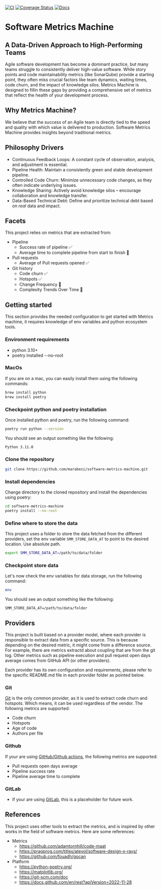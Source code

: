 [![CI](https://github.com/marabesi/software-metrics-machine/actions/workflows/ci.yml/badge.svg)](https://github.com/marabesi/software-metrics-machine/actions/workflows/ci.yml)
[![Coverage Status](https://coveralls.io/repos/github/marabesi/software-metrics-machine/badge.svg?branch=main)](https://coveralls.io/github/marabesi/software-metrics-machine?branch=main)
[![Docs](https://github.com/marabesi/software-metrics-machine/actions/workflows/static.yml/badge.svg)](https://github.com/marabesi/software-metrics-machine/actions/workflows/static.yml)

# Software Metrics Machine

## A Data-Driven Approach to High-Performing Teams

Agile software development has become a dominant practice, but many teams struggle to consistently deliver high-value
software. While story points and code maintainability metrics (like SonarQube) provide a starting point, they often
miss crucial factors like team dynamics, waiting times, code churn, and the impact of knowledge silos. Metrics Machine
is designed to fillin these gaps by providing a comprehensive set of metrics that reflect the health of your development
process.

## Why Metrics Machine?

We believe that the success of an Agile team is directly tied to the speed and quality with which value is delivered to
production. Software Metrics Machine provides insights beyond traditional metrics.

## Philosophy Drivers

* Continuous Feedback Loops: A constant cycle of observation, analysis, and adjustment is essential.
* Pipeline Health: Maintain a consistently green and stable development pipeline.
* Controlled Code Churn: Minimize unnecessary code changes, as they often indicate underlying issues.
* Knowledge Sharing: Actively avoid knowledge silos – encourage collaboration and knowledge transfer.
* Data-Based Technical Debt: Define and prioritize technical debt based on *real* data and impact.

## Facets

This project relies on metrics that are extracted from:

* Pipeline
  * Success rate of pipeline ✅
  * Average time to complete pipeline from start to finish 🚧
* Pull requests
  * Average of Pull requests opened ✅
* Git history
  * Code churn  ✅
  * Hotspots  ✅
  * Change Frequency 🚧
  * Complexity Trends Over Time 🚧

## Getting started

This section provides the needed configuration to get started with Metrics machine, it requires knowledge of env variables and python ecosystem tools.

### Environment requirements

* python 3.10+
* poetry installed --no-root

### MacOs

If you are on a mac, you can easily install them using the following commands:

```bash
brew install python
brew install poetry
```

### Checkpoint python and poetry installation

Once installed python and poetry, run the following command:

```bash
poetry run python --version
```

You should see an output something like the following:

```plaintext
Python 3.11.0
```

### Clone the repository

```bash
git clone https://github.com/marabesi/software-metrics-machine.git
```

### Install dependencies

Change directory to the cloned repository and install the dependencies using poetry:

```bash
cd software-metrics-machine
poetry install --no-root
```

### Define where to store the data

This project uses a folder to store the data fetched from the different providers, set the env variable `SMM_STORE_DATA_AT`
to point to the desired location. Use absolute path.

```bash
export SMM_STORE_DATA_AT=/path/to/data/folder
```

### Checkpoint store data

Let's now check the env variables for data storage, run the following command:

```bash
env
```

You should see an output something like the following:

```plaintext
SMM_STORE_DATA_AT=/path/to/data/folder
```

## Providers

This project is built based on a provider model, where each provider is responsible to extract data from a specific source.
This is because depending on the desired metric, it might come from a difference source. For example, there are metrics
extractd about coupling that are from the git log. Other metrics such as pipeline execution and pull request open days
average comes from GitHub API (or other providers).

Each provider has its own configuration and requirements, please refer to the specific README.md file in each provider
folder as pointed below.

### Git

[Git](providers/codemaat/README.md) is the only common provider, as it is used to extract code churn and hotspots. Which
means, it can be used regardless of the vendor. The following metrics are supported:

* Code churn
* Hotspots
* Age of code
* Authors per file

### Github

If your are using [GitHub/Github actions](providers/github/README.md), the following metrics are supported:

* Pull requests open days average
* Pipeline success rate
* Pipeline average time to complete

### GitLab

* If your are using [GitLab](providers/gitlab/README.md), this is a placeholder for future work.

## References

This project uses other tools to extract the metrics, and is inspired by other works in the field of software metrics.
Here are some references:

* Metrics
  * <https://github.com/adamtornhill/code-maat>
  * <https://pragprog.com/titles/atevol/software-design-x-rays/>
  * <https://github.com/fouadh/gocan>
* Platform
  * <https://python-poetry.org/>
  * <https://matplotlib.org/>
  * <https://git-scm.com/doc>
  * <https://docs.github.com/en/rest?apiVersion=2022-11-28>
